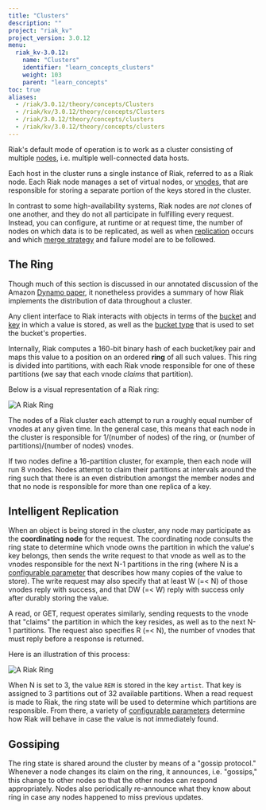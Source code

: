 ```yaml
---
title: "Clusters"
description: ""
project: "riak_kv"
project_version: 3.0.12
menu:
  riak_kv-3.0.12:
    name: "Clusters"
    identifier: "learn_concepts_clusters"
    weight: 103
    parent: "learn_concepts"
toc: true
aliases:
  - /riak/3.0.12/theory/concepts/Clusters
  - /riak/kv/3.0.12/theory/concepts/Clusters
  - /riak/3.0.12/theory/concepts/clusters
  - /riak/kv/3.0.12/theory/concepts/clusters
---
```



[concept buckets]: {{<baseurl>}}riak/kv/3.0.12/learn/concepts/buckets
[concept keys objects]: {{<baseurl>}}riak/kv/3.0.12/learn/concepts/keys-and-objects
[concept replication]: {{<baseurl>}}riak/kv/3.0.12/learn/concepts/replication
[glossary node]: {{<baseurl>}}riak/kv/3.0.12/learn/glossary/#node
[glossary vnode]: {{<baseurl>}}riak/kv/3.0.12/learn/glossary/#vnode
[learn dynamo]: {{<baseurl>}}riak/kv/3.0.12/learn/dynamo
[usage bucket types]: {{<baseurl>}}riak/kv/3.0.12/developing/usage/bucket-types
[usage conflict resolution]: {{<baseurl>}}riak/kv/3.0.12/developing/usage/conflict-resolution
[usage replication]: {{<baseurl>}}riak/kv/3.0.12/developing/usage/replication


Riak's default mode of operation is to work as a cluster consisting of
multiple [nodes][glossary node], i.e. multiple well-connected data
hosts.

Each host in the cluster runs a single instance of Riak, referred to as
a Riak node. Each Riak node manages a set of virtual nodes, or
[vnodes][glossary vnode], that are responsible for storing a
separate portion of the keys stored in the cluster.

In contrast to some high-availability systems, Riak nodes are _not_
clones of one another, and they do not all participate in fulfilling
every request. Instead, you can configure, at runtime or at request
time, the number of nodes on which data is to be replicated, as well as
when [replication][concept replication] occurs and which [merge strategy][usage conflict resolution] and failure model are to be followed.

## The Ring

Though much of this section is discussed in our annotated discussion of
the Amazon [Dynamo paper][learn dynamo], it nonetheless provides a summary of
how Riak implements the distribution of data throughout a cluster.

Any client interface to Riak interacts with objects in terms of the
[bucket][concept buckets] and [key][concept keys objects] in which a value is
stored, as well as the [bucket type][usage bucket types] that is used
to set the bucket's properties.

Internally, Riak computes a 160-bit binary hash of each bucket/key pair
and maps this value to a position on an ordered **ring** of all such
values. This ring is divided into partitions, with each Riak vnode
responsible for one of these partitions (we say that each vnode
_claims_ that partition).

Below is a visual representation of a Riak ring:

![A Riak Ring]({{<baseurl>}}images/riak-ring.png)

The nodes of a Riak cluster each attempt to run a roughly equal number
of vnodes at any given time. In the general case, this means that each
node in the cluster is responsible for 1/(number of nodes) of the ring,
or (number of partitions)/(number of nodes) vnodes.

If two nodes define a 16-partition cluster, for example, then each node
will run 8 vnodes. Nodes attempt to claim their partitions at intervals
around the ring such that there is an even distribution amongst the
member nodes and that no node is responsible for more than one replica
of a key.

## Intelligent Replication

When an object is being stored in the cluster, any node may participate
as the **coordinating node** for the request. The coordinating node
consults the ring state to determine which vnode owns the partition in
which the value's key belongs, then sends the write request to that
vnode as well as to the vnodes responsible for the next N-1 partitions
in the ring (where N is a [configurable parameter][usage replication] that describes how many copies of the value to store). The
write request may also specify that at least W (=< N) of those vnodes
reply with success, and that DW (=< W) reply with success only after
durably storing the value.

A read, or GET, request operates similarly, sending requests to the
vnode  that "claims" the partition in which the key resides, as well as
to the next N-1 partitions. The request also specifies R (=< N), the
number of vnodes that must reply before a response is returned.

Here is an illustration of this process:

![A Riak Ring]({{<baseurl>}}images/riak-data-distribution.png)

When N is set to 3, the value `REM` is stored in the key `artist`. That
key is assigned to 3 partitions out of 32 available partitions. When a
read request is made to Riak, the ring state will be used to determine
which partitions are responsible. From there, a variety of
[configurable parameters][usage replication] determine how Riak
will behave in case the value is not immediately found.

## Gossiping

The ring state is shared around the cluster by means of a "gossip
protocol." Whenever a node changes its claim on the ring, it announces,
i.e. "gossips," this change to other nodes so that the other nodes can
respond appropriately. Nodes also periodically re-announce what they
know about ring in case any nodes happened to miss previous updates.





